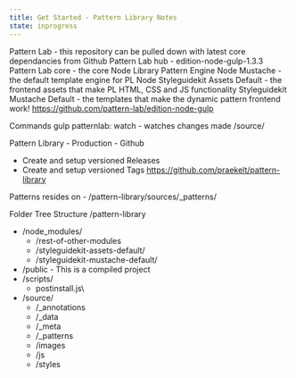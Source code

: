 ```yaml
---
title: Get Started - Pattern Library Notes
state: inprogress
---
```

Pattern Lab - this repository can be pulled down with latest core dependancies from Github
Pattern Lab hub - edition-node-gulp-1.3.3
Pattern Lab core - the core Node Library
Pattern Engine Node Mustache - the default template engine for PL Node
Styleguidekit Assets Default - the frontend assets that make PL HTML, CSS and JS functionality
Styleguidekit Mustache Default - the templates that make the dynamic pattern frontend work!
https://github.com/pattern-lab/edition-node-gulp

Commands
  gulp patternlab: watch - watches changes made /source/

Pattern Library - Production - Github
- Create and setup versioned Releases
- Create and setup versioned Tags
https://github.com/praekelt/pattern-library

Patterns resides on - /pattern-library/sources/_patterns/

Folder Tree Structure
/pattern-library
  - /node_modules/
    - /rest-of-other-modules
    - /styleguidekit-assets-default/
    - /styleguidekit-mustache-default/
  - /public - This is a compiled project
  - /scripts/
    - postinstall.js\
  - /source/
    - /_annotations
    - /_data
    - /_meta
    - /_patterns
    - /images
    - /js
    - /styles
